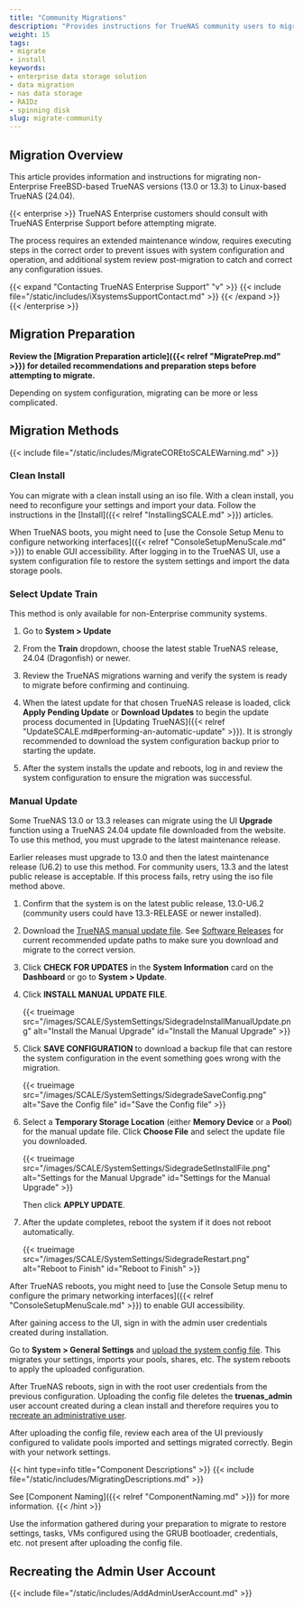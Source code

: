 ```yaml
---
title: "Community Migrations"
description: "Provides instructions for TrueNAS community users to migrate from FreeBSD- to Linux-based TrueNAS versions. Migration methods include using an ISO or manual update file."
weight: 15
tags:
- migrate
- install
keywords:
- enterprise data storage solution
- data migration
- nas data storage
- RAIDz
- spinning disk
slug: migrate-community
---
```


## Migration Overview

This article provides information and instructions for migrating non-Enterprise FreeBSD-based TrueNAS versions (13.0 or 13.3) to Linux-based TrueNAS (24.04).

{{< enterprise >}}
TrueNAS Enterprise customers should consult with TrueNAS Enterprise Support before attempting migrate.

The process requires an extended maintenance window, requires executing steps in the correct order to prevent issues with system configuration and operation, and additional system review post-migration to catch and correct any configuration issues.

{{< expand "Contacting TrueNAS Enterprise Support" "v" >}}
{{< include file="/static/includes/iXsystemsSupportContact.md" >}}
{{< /expand >}}
{{< /enterprise >}}

## Migration Preparation

**Review the [Migration Preparation article]({{< relref "MigratePrep.md" >}}) for detailed recommendations and preparation steps before attempting to migrate.**

Depending on system configuration, migrating can be more or less complicated.

## Migration Methods

{{< include file="/static/includes/MigrateCOREtoSCALEWarning.md" >}}

### Clean Install
You can migrate with a clean install using an <file>iso</file> file.
With a clean install, you need to reconfigure your settings and import your data.
Follow the instructions in the [Install]({{< relref "InstallingSCALE.md" >}}) articles.

When TrueNAS boots, you might need to [use the Console Setup Menu to configure networking interfaces]({{< relref "ConsoleSetupMenuScale.md" >}}) to enable GUI accessibility.
After logging in to the TrueNAS UI, use a system configuration file to restore the system settings and import the data storage pools.

### Select Update Train

This method is only available for non-Enterprise community systems.

1. Go to **System > Update**

2. From the **Train** dropdown, choose the latest stable TrueNAS release, 24.04 (Dragonfish) or newer.

3. Review the TrueNAS migrations warning and verify the system is ready to migrate before confirming and continuing.

4. When the latest update for that chosen TrueNAS release is loaded, click **Apply Pending Update** or **Download Updates** to begin the update process documented in [Updating TrueNAS]({{< relref "UpdateSCALE.md#performing-an-automatic-update" >}}).
   It is strongly recommended to download the system configuration backup prior to starting the update.

5. After the system installs the update and reboots, log in and review the system configuration to ensure the migration was successful.

### Manual Update
Some TrueNAS 13.0 or 13.3 releases can migrate using the UI **Upgrade** function using a TrueNAS 24.04 update file downloaded from the website.
To use this method, you must upgrade to the latest maintenance release.

Earlier releases must upgrade to 13.0 and then the latest maintenance release (U6.2) to use this method.
For community users, 13.3 and the latest public release is acceptable.
If this process fails, retry using the iso file method above.

1. Confirm that the system is on the latest public release, 13.0-U6.2 (community users could have 13.3-RELEASE or newer installed).

2. Download the [TrueNAS manual update file](https://www.truenas.com/download-truenas-scale/).
   See [Software Releases](https://www.truenas.com/docs/softwarereleases/#upgrade-paths) for current recommended update paths to make sure you download and migrate to the correct version.

3. Click **CHECK FOR UPDATES** in the **System Information** card on the **Dashboard** or go to **System > Update**.

4. Click **INSTALL MANUAL UPDATE FILE**.

   {{< trueimage src="/images/SCALE/SystemSettings/SidegradeInstallManualUpdate.png" alt="Install the Manual Upgrade" id="Install the Manual Upgrade" >}}

5. Click **SAVE CONFIGURATION** to download a backup file that can restore the system configuration in the event something goes wrong with the migration.

   {{< trueimage src="/images/SCALE/SystemSettings/SidegradeSaveConfig.png" alt="Save the Config file" id="Save the Config file" >}}

6. Select a **Temporary Storage Location** (either **Memory Device** or a **Pool**) for the manual update file.
   Click **Choose File** and select the update file you downloaded.

   {{< trueimage src="/images/SCALE/SystemSettings/SidegradeSetInstallFile.png" alt="Settings for the Manual Upgrade" id="Settings for the Manual Upgrade" >}}

   Then click **APPLY UPDATE**.

7. After the update completes, reboot the system if it does not reboot automatically.

   {{< trueimage src="/images/SCALE/SystemSettings/SidegradeRestart.png" alt="Reboot to Finish" id="Reboot to Finish" >}}

After TrueNAS reboots, you might need to [use the Console Setup menu to configure the primary networking interfaces]({{< relref "ConsoleSetupMenuScale.md" >}}) to enable GUI accessibility.

After gaining access to the UI, sign in with the admin user credentials created during installation.

Go to **System > General Settings** and [upload the system config file](/scale/scaletutorials/systemsettings/general/managesysconfigscale/#uploading-the-file).
This migrates your settings, imports your pools, shares, etc.
The system reboots to apply the uploaded configuration.

After TrueNAS reboots, sign in with the root user credentials from the previous configuration.
Uploading the config file deletes the **truenas_admin** user account created during a clean install and therefore requires you to [recreate an administrative user](#recreating-the-admin-user-account).

After uploading the config file, review each area of the UI previously configured to validate pools imported and settings migrated correctly. Begin with your network settings.

{{< hint type=info title="Component Descriptions" >}}
{{< include file="/static/includes/MigratingDescriptions.md" >}}

See [Component Naming]({{< relref "ComponentNaming.md" >}}) for more information.
{{< /hint >}}

Use the information gathered during your preparation to migrate to restore settings, tasks, VMs configured using the GRUB bootloader, credentials, etc. not present after uploading the config file.

## Recreating the Admin User Account

{{< include file="/static/includes/AddAdminUserAccount.md" >}}
